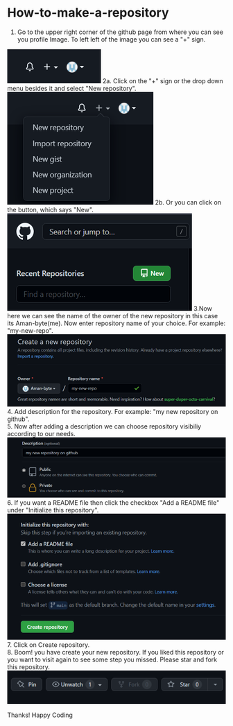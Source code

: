 # How-to-make-a-repository 
1. Go to the upper right corner of the github page from where you can see you profile Image. To left left of the image you can see a "+" sign.
<img src="https://github.com/Aman-byte/How-to-make-a-repository/blob/main/images/plus%20sign.png/">
2a. Click on the "+" sign or the drop down menu besides it and select "New repository".
<img src="https://github.com/Aman-byte/How-to-make-a-repository/blob/main/images/new%20repo.png/">
2b. Or you can click on the button, which says "New".
<img src="https://github.com/Aman-byte/How-to-make-a-repository/blob/main/images/Button.png/">
3.Now here we can see the name of the owner of the new repository in this case its Aman-byte(me). Now enter repository name of your choice. For example: "my-new-repo".
<img src="https://github.com/Aman-byte/How-to-make-a-repository/blob/main/images/repo%20name.png/">
4. Add description for the repository. For example: "my new repository on github".<br />
5. Now after adding a description we can choose repository visibiliy according to our needs.
<img src="https://github.com/Aman-byte/How-to-make-a-repository/blob/main/images/description.png/">
6. If you want a README file then click the checkbox "Add a README file" under "Initialize this repository".
<img src="https://github.com/Aman-byte/How-to-make-a-repository/blob/main/images/initalization.png/">
7. Click on Create repository.<br />
8. Boom! you have create your new repository.
If you liked this repository or you want to visit again to see some step you missed. Please star and fork this repository.
<img src="https://github.com/Aman-byte/How-to-make-a-repository/blob/main/images/star.png">

Thanks! Happy Coding
